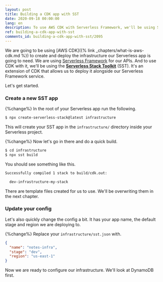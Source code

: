 ```yaml
---
layout: post
title: Building a CDK app with SST
date: 2020-09-18 00:00:00
lang: en
description: To use AWS CDK with Serverless Framework, we'll be using Serverless Stack Toolkit (SST). We'll use the `create-serverless-stack` command to create our SST project.
ref: building-a-cdk-app-with-sst
comments_id: building-a-cdk-app-with-sst/2095
---
```


We are going to be using [AWS CDK]({% link _chapters/what-is-aws-cdk.md %}) to create and deploy the infrastructure our Serverless app is going to need. We are using [Serverless Framework](https://github.com/serverless/serverless) for our APIs. And to use CDK with it, we'll be using the [**Serverless Stack Toolkit**](https://github.com/serverless-stack/serverless-stack) (SST). It's an extension of CDK that allows us to deploy it alongside our Serverless Framework service.

Let's get started.

### Create a new SST app

{%change%} In the root of your Serverless app run the following.

``` bash
$ npx create-serverless-stack@latest infrastructure
```

This will create your SST app in the `infrastructure/` directory inside your Serverless project.

{%change%} Now let's go in there and do a quick build.

``` bash
$ cd infrastructure
$ npx sst build
```

You should see something like this.

``` bash
Successfully compiled 1 stack to build/cdk.out:

  dev-infrastructure-my-stack
```

There are template files created for us to use. We'll be overwriting them in the next chapter.

### Update your config

Let's also quickly change the config a bit. It has your app name, the default stage and region we are deploying to.

{%change%} Replace your `infrastructure/sst.json` with.

``` json
{
  "name": "notes-infra",
  "stage": "dev",
  "region": "us-east-1"
}
```

Now we are ready to configure our infrastructure. We'll look at DynamoDB first.
